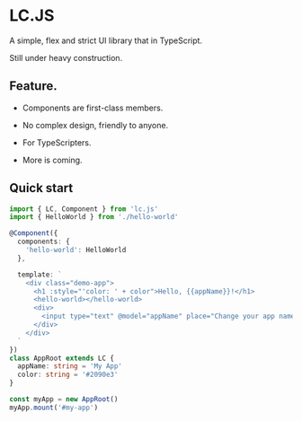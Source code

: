 # LC.JS

A simple, flex and strict UI library that in TypeScript.

Still under heavy construction.

## Feature.

 - Components are first-class members.

 - No complex design, friendly to anyone.

 - For TypeScripters.

 - More is coming.

## Quick start

```typescript
import { LC, Component } from 'lc.js'
import { HelloWorld } from './hello-world'

@Component({
  components: {
    'hello-world': HelloWorld
  },

  template: `
    <div class="demo-app">
      <h1 :style="'color: ' + color">Hello, {{appName}}!</h1>
      <hello-world></hello-world>
      <div>
        <input type="text" @model="appName" place="Change your app name.">
      </div>
    </div>
  `
})
class AppRoot extends LC {
  appName: string = 'My App'
  color: string = '#2090e3'
}

const myApp = new AppRoot()
myApp.mount('#my-app')
```
